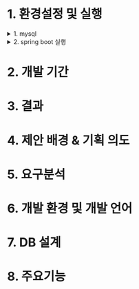 
# 1. 환경설정 및 실행

<details> <summary> 1. mysql </summary> 

## 1. mysql 
- 도커 mysql 명령어

**일반 명령어**

```
docker run -d -p 3306:3306 \
-e MYSQL_ALLOW_EMPTY_PASSWORD=true \
--name mysql \
-v /Users/singyeongdeog/Documents/mysql:/var/lib/mysql \
mysql:5.7 --character-set-server=utf8 --collation-server=utf8_unicode_ci 
```

**m1 전용 명령어**

```
docker run --platform linux/amd64 -d -p 3306:3306 \
-e MYSQL_ALLOW_EMPTY_PASSWORD=true \
--name mysql \
-v /Users/singyeongdeog/Documents/mysql:/var/lib/mysql \
mysql:5.7 --character-set-server=utf8 --collation-server=utf8_unicode_ci
```
 
- 도커 mysql 접속
`$ docker exec -it mysql mysql`

- db 생성
`mysql> create database modak;`

</details>      

<details> <summary> 2. spring boot 실행 </summary> 

## 2. spring boot 실행
- `./gradlew bootRun`

</details>

# 2. 개발 기간

# 3. 결과

# 4. 제안 배경 & 기획 의도

# 5. 요구분석

# 6. 개발 환경 및 개발 언어

# 7. DB 설계

# 8. 주요기능 

 